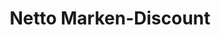 ---
title: "Netto Marken-Discount"
url: /petershagen-eggersdorf/netto-marken-discount-lessingstrasse/
shop: Supermarkt
---